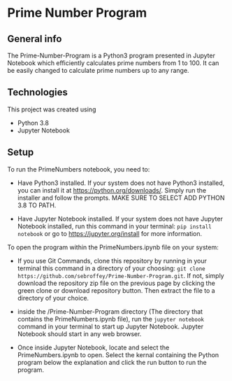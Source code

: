 # Prime Number Program
## General info
The Prime-Number-Program is a Python3 program presented in Jupyter Notebook which efficiently calculates prime numbers from 1 to 100. It can be easily changed to calculate prime numbers up to any range.
## Technologies
This project was created using
* Python 3.8
* Jupyter Notebook
## Setup
To run the PrimeNumbers notebook, you need to:
* Have Python3 installed. If your system does not have Python3 installed, you can install it at https://python.org/downloads/. Simply run the installer and follow the prompts. MAKE SURE TO SELECT ADD PYTHON 3.8 TO PATH.

* Have Jupyter Notebook installed. If your system does not have Jupyter Notebook installed, run this command in your terminal:
``` pip install notebook ``` or go to https://jupyter.org/install for more information.

To open the program within the PrimeNumbers.ipynb file on your system:
* If you use Git Commands, clone this repository by running in your terminal this command in a directory of your choosing:
``` git clone https://github.com/sebroffey/Prime-Number-Program.git ```. If not, simply download the repository zip file on the previous page by clicking the green clone or download repository button. Then extract the file to a directory of your choice.

* inside the /Prime-Number-Program directory (The directory that contains the PrimeNumbers.ipynb file), run the ```jupyter notebook``` command in your terminal to start up Jupyter Notebook. Jupyter Notebook should start in any web browser.

* Once inside Jupyter Notebook, locate and select the PrimeNumbers.ipynb to open. Select the kernal containing the Python program below the explanation and click the run button to run the program.
